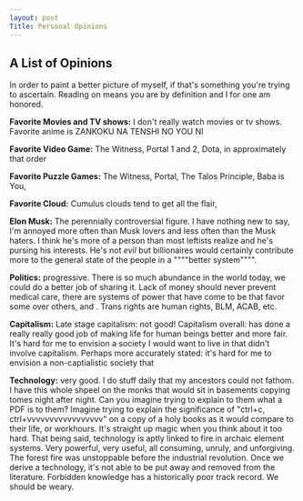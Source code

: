 ```yaml
---
layout: post
Title: Personal Opinions 
---
```

## A List of Opinions
In order to paint a better picture of myself, if that's something you're trying to ascertain. Reading on means you are by definition and I for one am honored. 

**Favorite Movies and TV shows:** I don't really watch movies or tv shows. Favorite anime is ZANKOKU NA TENSHI NO YOU NI

**Favorite Video Game:** The Witness, Portal 1 and 2, Dota, in approximately that order

**Favorite Puzzle Games:** The Witness, Portal, The Talos Principle, Baba is You, 

**Favorite Cloud:** Cumulus clouds tend to get all the flair, 

**Elon Musk:** The perennially controversial figure. I have nothing new to say, I'm annoyed more often than Musk lovers and less often than the Musk haters. I think he's more of a person than most leftists realize and he's pursing his interests. He's not _evil_ but billionaires would certainly contribute more to the general state of the people in a """"better system"""".

**Politics:** progressive. There is so much abundance in the world today, we could do a better job of sharing it. Lack of money should never prevent medical care, there are systems of power that have come to be that favor some over others, and . Trans rights are human rights, BLM, ACAB, etc. 

**Capitalism:** Late stage capitalism: not good! Capitalism overall: has done a really really good job of making life for human beings better and more fair. It's hard for me to envision a society I would want to live in that didn't involve capitalism. Perhaps more accurately stated: it's hard for me to envision a non-captialistic society that 

**Technology:** very good. I do stuff daily that my ancestors could not fathom. I have this whole shpeel on the monks that would sit in basements copying tomes night after night. Can you imagine trying to explain to them what a PDF is to them? Imagine trying to explain the significance of "ctrl+c, ctrl+vvvvvvvvvvvvvvvvv" on a copy of a holy books as it would compare to their life, or workhours. It's straight up magic when you think about it too hard. 
That being said, technology is aptly linked to fire in archaic element systems. Very powerful, very useful, all consuming, unruly, and unforgiving. The forest fire was unstoppable before the industrial revolution. Once we derive a technology, it's not able to be put away and removed from the literature. Forbidden knowledge has a historically poor track record. We should be weary.


